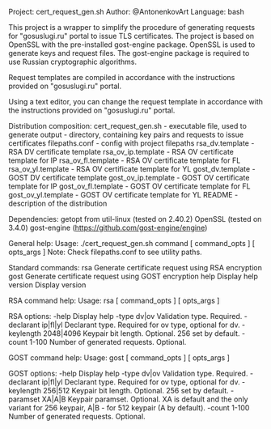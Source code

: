 Project: cert_request_gen.sh
Author: @AntonenkovArt
Language: bash

This project is a wrapper to simplify the procedure of generating requests for "gosuslugi.ru" portal to issue TLS certificates.
The project is based on OpenSSL with the pre-installed gost-engine package.
OpenSSL is used to generate keys and request files. The gost-engine package is required to use Russian cryptographic algorithms.

Request templates are compiled in accordance with the instructions provided on "gosuslugi.ru" portal.

Using a text editor, you can change the request template in accordance with the instructions provided on "gosuslugi.ru" portal.

Distribution composition:
cert_request_gen.sh - executable file, used to generate
output - directory, containing key pairs and requests to issue certificates
filepaths.conf - config with project filepaths
rsa_dv.template - RSA DV certificate template
rsa_ov_ip.template - RSA OV certificate template for IP
rsa_ov_fl.template - RSA OV certificate template for FL
rsa_ov_yl.template - RSA OV certificate template for YL
gost_dv.template - GOST DV certificate template
gost_ov_ip.template - GOST OV certificate template for IP
gost_ov_fl.template - GOST OV certificate template for FL
gost_ov_yl.template - GOST OV certificate template for YL
README - description of the distribution

Dependencies:
getopt from util-linux (tested on 2.40.2)
OpenSSL (tested on 3.4.0)
gost-engine (https://github.com/gost-engine/engine)

General help:
Usage: ./cert_request_gen.sh command [ command_opts ] [ opts_args ]
Note: Check filepaths.conf to see utility paths.

Standard commands:
rsa         Generate certificate request using RSA encryption
gost        Generate certificate request using GOST encryption
help        Display help
version     Display version

RSA command help:
Usage: rsa [ command_opts ] [ opts_args ]

RSA options:
-help                 Display help
-type dv|ov           Validation type. Required.
-declarant ip|fl|yl   Declarant type. Required for ov type, optional for dv.
-keylength 2048|4096  Keypair bit length. Optional. 256 set by default.
-count 1-100          Number of generated requests. Optional.

GOST command help:
Usage: gost [ command_opts ] [ opts_args ]

GOST options:
-help                Display help
-type dv|ov          Validation type. Required.
-declarant ip|fl|yl  Declarant type. Required for ov type, optional for dv.
-keylength 256|512	 Keypair bit length. Optional. 256 set by default.
-paramset XA|A|B     Keypair paramset. Optional. XA is default and the only variant for 256 keypair, A|B - for 512 keypair (A by default).
-count 1-100          Number of generated requests. Optional.


